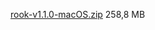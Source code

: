 [rook-v1.1.0-macOS.zip](https://mega.nz/file/rUEwlaRC#FG0-R9JO1_oVNA5l9ljWVDQQQ0yV7-Uf-yE7hhRKeLk) 258,8 MB
